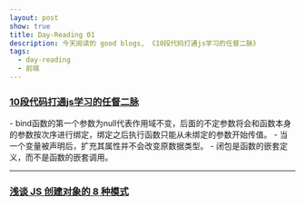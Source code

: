 ```yaml
---
layout: post
show: true
title: Day-Reading 01
description: 今天阅读的 good blogs, 《10段代码打通js学习的任督二脉》
tags:
  - day-reading
  - 前端
---
```


<h3><a href="http://www.imooc.com/article/1731" target="_blank">10段代码打通js学习的任督二脉</a></h3>
- bind函数的第一个参数为null代表作用域不变，后面的不定参数将会和函数本身的参数按次序进行绑定，绑定之后执行函数只能从未绑定的参数开始传值。
- 当一个变量被声明后，扩充其属性并不会改变原数据类型。
- 闭包是函数的嵌套定义，而不是函数的嵌套调用。

---

<h3><a href="http://segmentfault.com/a/1190000003862596" target="_blank">浅谈 JS 创建对象的 8 种模式</a></h3>